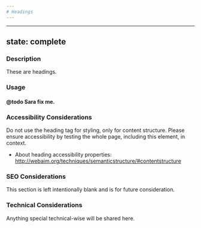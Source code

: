 ```yaml
---
# Headings
---
```


---
state: complete
---

### Description
These are headings.

### Usage
#### @todo Sara fix me.

### Accessibility Considerations
Do not use the heading tag for styling, only for content structure. Please ensure accessibility by testing the whole page, including this element, in context.

* About heading accessibility properties: http://webaim.org/techniques/semanticstructure/#contentstructure

### SEO Considerations
This section is left intentionally blank and is for future consideration.

### Technical Considerations
Anything special technical-wise will be shared here.
